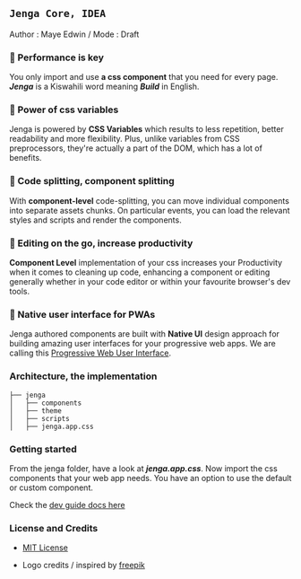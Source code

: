 ## `Jenga Core, IDEA`

Author : Maye Edwin / Mode : Draft

### 🎯 Performance is key 
 
You only import and use 
**a css component** that you need for every page. ***Jenga*** is a Kiswahili word meaning ***Build*** in English.

### 🎯 Power of css variables

Jenga is powered by **CSS Variables** which results to less repetition, better readability and more flexibility. Plus, unlike variables from CSS preprocessors, they're actually a part of the DOM, which has a lot of benefits.

### 🎯 Code splitting, component splitting

With **component-level** code-splitting, you can move individual components into separate assets chunks. On particular events, you can load the relevant styles and scripts and render the components.

### 🎯 Editing on the go, increase productivity

**Component Level** implementation of your css increases your Productivity when it comes to cleaning up code, enhancing a component or editing generally whether in your code editor or within your favourite browser's dev tools. 

### 🎯 Native user interface for PWAs

Jenga authored components are built with **Native UI** design approach for building amazing user interfaces for your progressive web apps. We are calling this [Progressive Web User Interface](https://pwafire.org/developer/docs/progressive-user-interface/).

### Architecture, the implementation

```b
├── jenga
│   ├── components
│   ├── theme
│   ├── scripts
│   ├── jenga.app.css
```

### Getting started

From the jenga folder, have a look at ***jenga.app.css***. Now import the css components that your web app needs. You have an option to use the default or custom component.

Check the [dev guide docs here](https://github.com/mayeedwin/jengacss/tree/master/docs)


### License and Credits


 - [MIT License ](https://github.com/mayeedwin/jengacss/blob/master/LICENSE)
 
 - Logo credits / inspired by [freepik](https://www.freepik.com)
